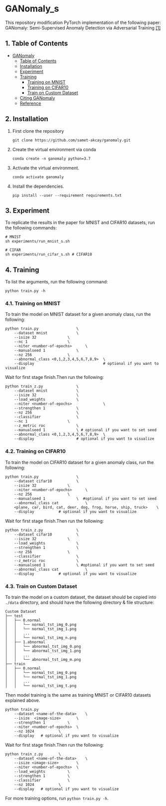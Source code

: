 # GANomaly_s

This repository modification PyTorch implementation of the following paper: GANomaly: Semi-Supervised Anomaly Detection via Adversarial Training [[1]](#reference)

##  1. Table of Contents
- [GANomaly](#ganomaly)
    - [Table of Contents](#table-of-contents)
    - [Installation](#installation)
    - [Experiment](#experiment)
    - [Training](#training)
        - [Training on MNIST](#training-on-mnist)
        - [Training on CIFAR10](#training-on-cifar10)
        - [Train on Custom Dataset](#train-on-custom-dataset)
    - [Citing GANomaly](#citing-ganomaly)
    - [Reference](#reference)
    

## 2. Installation
1. First clone the repository
   ```
   git clone https://github.com/samet-akcay/ganomaly.git
   ```
2. Create the virtual environment via conda
    ```
    conda create -n ganomaly python=3.7
    ```
3. Activate the virtual environment.
    ```
    conda activate ganomaly
    ```
3. Install the dependencies.
   ```
   pip install --user --requirement requirements.txt
   ```

## 3. Experiment
To replicate the results in the paper for MNIST and CIFAR10  datasets, run the following commands:

``` shell
# MNIST
sh experiments/run_mnist_s.sh

# CIFAR
sh experiments/run_cifar_s.sh # CIFAR10
```

## 4. Training
To list the arguments, run the following command:
```
python train.py -h
```

### 4.1. Training on MNIST
To train the model on MNIST dataset for a given anomaly class, run the following:

``` 
python train.py 				\
	--dataset mnist				\
	--isize 32				\
	--nc 1					\
	--niter <number-of-epochs>		\
	--manualseed 1				\
	--nz 256				\
	--abnormal_class <0,1,2,3,4,5,6,7,8,9>	\
	--display                               # optional if you want to visualize     
```

Wait for first stage finish.Then run the following:

``` 
python train_z.py 				\
    --dataset mnist				\
    --isize 32 					\
    --load_weights				\
    --niter <number-of-epochs>        	  	\
    --strengthen 1				\
    --nz 256					\
    --classifier				\
    --nc 1					\
    --z_metric roc				\
    --manualseed 1				\ # optional if you want to set seed
    --abnormal_class <0,1,2,3,4,5,6,7,8,9>	\
    --display					# optional if you want to visualize     
```

### 4.2. Training on CIFAR10
To train the model on CIFAR10 dataset for a given anomaly class, run the following:

``` 
python train.py					\
	--dataset cifar10			\
	--isize 32				\
	--niter <number-of-epochs>		\
	--nz 256				\
	--manualseed 1				\  #optional if you want to set seed
	--abnormal_class cat			\
	<plane, car, bird, cat, deer, dog, frog, horse, ship, truck>	\
	--display			# optional if you want to visualize   
```
Wait for first stage finish.Then run the following:

``` 
python train_z.py				\
	--dataset cifar10			\
	--isize 32				\
	--load_weights				\
	--strengthen 1				\
	--nz 256				\
	--classifier				\
	--z_metric roc				\
	--manualseed 1				\ #optional if you want to set seed
	--abnormal_class cat			\
	--display			# optional if you want to visualize
```

### 4.3. Train on Custom Dataset
To train the model on a custom dataset, the dataset should be copied into `./data` directory, and should have the following directory & file structure:

```
Custom Dataset
├── test
│   ├── 0.normal
│   │   └── normal_tst_img_0.png
│   │   └── normal_tst_img_1.png
│   │   ...
│   │   └── normal_tst_img_n.png
│   ├── 1.abnormal
│   │   └── abnormal_tst_img_0.png
│   │   └── abnormal_tst_img_1.png
│   │   ...
│   │   └── abnormal_tst_img_m.png
├── train
│   ├── 0.normal
│   │   └── normal_tst_img_0.png
│   │   └── normal_tst_img_1.png
│   │   ...
│   │   └── normal_tst_img_t.png

```

Then model training is the same as training MNIST or CIFAR10 datasets explained above.

```
python train.py 
	--dataset <name-of-the-data>	\
	--isize  <image-size>		\
	--strengthen 1			\
	--niter <number-of-epochs>	\
	--nz 1024			\
	--display 	# optional if you want to visualize
```

Wait for first stage finish.Then run the following:

```
python train_z.py		\
	--dataset <name-of-the-data>	\
	--isize <image-size> 		\
	--niter <number-of-epochs>	\
	--load_weights 			\
	--strengthen 1 			\
	--classifier			\
	--nz 1024 			\
	--display	# optional if you want to visualize
```

For more training options, run `python train.py -h`.
